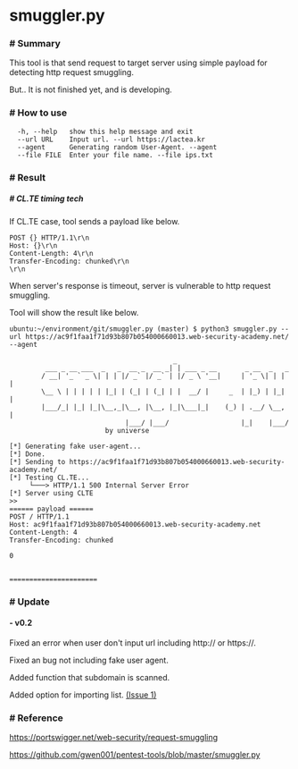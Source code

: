 
# smuggler.py

### # Summary

This tool is that send request to target server using simple payload for detecting http request smuggling.

But.. It is not finished yet, and is developing.


### # How to use

```
  -h, --help   show this help message and exit
  --url URL    Input url. --url https://lactea.kr
  --agent      Generating random User-Agent. --agent
  --file FILE  Enter your file name. --file ips.txt
```


### # Result

##### # CL.TE timing tech
If CL.TE case, tool sends a payload like below.

```
POST {} HTTP/1.1\r\n
Host: {}\r\n
Content-Length: 4\r\n
Transfer-Encoding: chunked\r\n
\r\n
```

When server's response is timeout, server is vulnerable to http request smuggling.

Tool will show the result like below.
```
ubuntu:~/environment/git/smuggler.py (master) $ python3 smuggler.py --url https://ac9f1faa1f71d93b807b054000660013.web-security-academy.net/ --agent

                                         _                             
         ___ _ __ ___  _   _  __ _  __ _| | ___ _ __       _ __  _   _ 
        / __| '_ ` _ \| | | |/ _` |/ _` | |/ _ \ '__|     | '_ \| | | |
        \__ \ | | | | | |_| | (_| | (_| | |  __/ |     _  | |_) | |_| |
        |___/_| |_| |_|\__,_|\__, |\__, |_|\___|_|    (_) | .__/ \__, |
                             |___/ |___/                  |_|    |___/ 
                        by universe 

[*] Generating fake user-agent...
[*] Done.
[*] Sending to https://ac9f1faa1f71d93b807b054000660013.web-security-academy.net/
[*] Testing CL.TE...
     └───> HTTP/1.1 500 Internal Server Error
[*] Server using CLTE
>> 
====== payload ======
POST / HTTP/1.1
Host: ac9f1faa1f71d93b807b054000660013.web-security-academy.net
Content-Length: 4
Transfer-Encoding: chunked

0


======================

```

### # Update

 #### - v0.2

Fixed an error when user don't input url including http:// or https://.

Fixed an bug not including fake user agent.

Added function that subdomain is scanned.

Added option for importing list. [(Issue 1)](https://github.com/Lactea98/smuggler.py/issues/1)

### # Reference 
https://portswigger.net/web-security/request-smuggling

https://github.com/gwen001/pentest-tools/blob/master/smuggler.py
